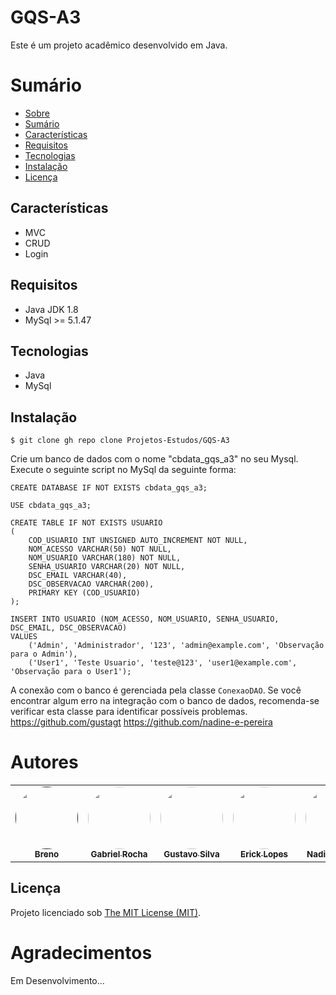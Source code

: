 # GQS-A3

Este é um projeto acadêmico desenvolvido em Java.

# Sumário

* [Sobre](#gqs-a3)
* [Sumário](#sumário)
* [Características](#características)
* [Requisitos](#requisitos)
* [Tecnologias](#tecnologias)
* [Instalação](#instalação)
* [Licença](#licença)

## Características

- MVC
- CRUD
- Login

## Requisitos

- Java JDK 1.8
- MySql >= 5.1.47

## Tecnologias

- Java
- MySql

## Instalação

```
$ git clone gh repo clone Projetos-Estudos/GQS-A3

```

Crie um banco de dados com o nome "cbdata_gqs_a3" no seu Mysql. Execute o seguinte script no MySql da seguinte forma:

```
CREATE DATABASE IF NOT EXISTS cbdata_gqs_a3;

USE cbdata_gqs_a3;

CREATE TABLE IF NOT EXISTS USUARIO
(
    COD_USUARIO INT UNSIGNED AUTO_INCREMENT NOT NULL,
    NOM_ACESSO VARCHAR(50) NOT NULL,
    NOM_USUARIO VARCHAR(180) NOT NULL,
    SENHA_USUARIO VARCHAR(20) NOT NULL,
    DSC_EMAIL VARCHAR(40),
    DSC_OBSERVACAO VARCHAR(200),
    PRIMARY KEY (COD_USUARIO)
);

INSERT INTO USUARIO (NOM_ACESSO, NOM_USUARIO, SENHA_USUARIO, DSC_EMAIL, DSC_OBSERVACAO)
VALUES 
    ('Admin', 'Administrador', '123', 'admin@example.com', 'Observação para o Admin'),
    ('User1', 'Teste Usuario', 'teste@123', 'user1@example.com', 'Observação para o User1');

```

A conexão com o banco é gerenciada pela classe `ConexaoDAO`. Se você encontrar algum erro na integração com o banco de dados, recomenda-se verificar esta classe para identificar possíveis problemas.
https://github.com/gustagt
https://github.com/nadine-e-pereira

# Autores
<table>
  <tr>
    <td align="center"><a href=""><img style="border-radius: 50%;" src="https://avatars.githubusercontent.com/u/90219219?v=4" width="100px;" alt=""/><br /><sub><b>Breno</b></sub></a><br /><a href="" title="Breno"></a></td>
    <td align="center"><a href="https://github.com/troxx10"><img style="border-radius: 50%;" src="https://avatars.githubusercontent.com/u/134012902?v=4" width="100px;" alt=""/><br /><sub><b>Gabriel Rocha</b></sub></a><br /><a href="https://github.com/troxx10" title="Gabriel Rocha"></a></td>
    <td align="center"><a href="https://github.com/gustagt"><img style="border-radius: 50%;" src="https://avatars.githubusercontent.com/u/88049338?v=4" width="100px;" alt=""/><br /><sub><b>Gustavo Silva</b></sub></a><br /><a href="https://github.com/gustagt" title="Gustavo Silva"></a></td>
    <td align="center"><a href="https://github.com/ErickVieitas"><img style="border-radius: 50%;" src="https://avatars.githubusercontent.com/u/90138559?v=4" width="100px;" alt=""/><br /><sub><b>Erick Lopes</b></sub></a><br /><a href="https://github.com/ErickVieitas" title="Erick Lopes"></a></td>
    <td align="center"><a href="https://github.com/nadine-e-pereira"><img style="border-radius: 50%;" src="https://avatars.githubusercontent.com/u/81249310?v=4" width="100px;" alt=""/><br /><sub><b>Nadine Pereira</b></sub></a><br /><a href="https://github.com/nadine-e-pereira" title="Nadine Pereira"></a></td>
  </tr>
</table>

## Licença

Projeto licenciado sob <a href="LICENSE">The MIT License (MIT)</a>.

# Agradecimentos

Em Desenvolvimento...
